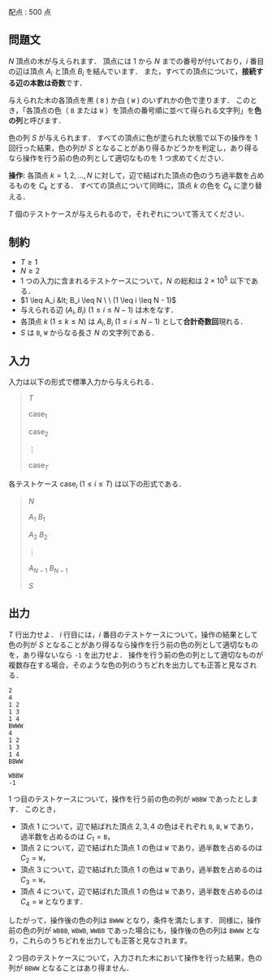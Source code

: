 配点 : $500$ 点

## 問題文

$N$ 頂点の木が与えられます．
頂点には $1$ から $N$ までの番号が付いており，$i$ 番目の辺は頂点 $A_i$ と頂点 $B_i$ を結んでいます．
また，すべての頂点について，**接続する辺の本数は奇数**です．

与えられた木の各頂点を黒 ( `B` ) か白 ( `W` ) のいずれかの色で塗ります．
このとき，「各頂点の色（ `B` または `W` ）を頂点の番号順に並べて得られる文字列」を**色の列**と呼びます．

色の列 $S$ が与えられます．
すべての頂点に色が塗られた状態で以下の操作を $1$ 回行った結果，色の列が $S$ となることがあり得るかどうかを判定し，あり得るなら操作を行う前の色の列として適切なものを $1$ つ求めてください．

**操作:** 各頂点 $k = 1, 2, \dots, N$ に対して，辺で結ばれた頂点の色のうち過半数を占めるものを $C_k$ とする．
すべての頂点について同時に，頂点 $k$ の色を $C_k$ に塗り替える．

$T$ 個のテストケースが与えられるので，それぞれについて答えてください．

## 制約

- $T \geq 1$
- $N \geq 2$
- $1$ つの入力に含まれるテストケースについて，$N$ の総和は $2 \times 10^5$ 以下である．
- $1 \leq A_i &lt; B_i \leq N \ \ (1 \leq i \leq N - 1)$
- 与えられる辺 $(A_i, B_i) \ (1 \leq i \leq N - 1)$ は木をなす．
- 各頂点 $k \ (1 \leq k \leq N)$ は $A_i, B_i \ (1 \leq i \leq N - 1)$ として**合計奇数回**現れる．
- $S$ は `B`, `W` からなる長さ $N$ の文字列である．

## 入力

入力は以下の形式で標準入力から与えられる．

> $T$
> 
> $\mathrm{case}_1$
> 
> $\mathrm{case}_2$
> 
> $\vdots$
> 
> $\mathrm{case}_T$

各テストケース $\mathrm{case}_i \ (1 \leq i \leq T)$ は以下の形式である．

> $N$
> 
> $A_1$ $B_1$
> 
> $A_2$ $B_2$
> 
> $\vdots$
> 
> $A_{N-1}$ $B_{N-1}$
> 
> $S$

## 出力

$T$ 行出力せよ． 
$i$ 行目には，$i$ 番目のテストケースについて，操作の結果として色の列が $S$ となることがあり得るなら操作を行う前の色の列として適切なものを，あり得ないなら `-1` を出力せよ．
操作を行う前の色の列として適切なものが複数存在する場合，そのような色の列のうちどれを出力しても正答と見なされる．

```input1
2
4
1 2
1 3
1 4
BWWW
4
1 2
1 3
1 4
BBWW
```

```output1
WBBW
-1
```

$1$ つ目のテストケースについて，操作を行う前の色の列が `WBBW` であったとします．
このとき，

- 頂点 $1$ について，辺で結ばれた頂点 $2, 3, 4$ の色はそれぞれ `B`, `B`, `W` であり，過半数を占めるのは $C_1 = {}$`B`，
- 頂点 $2$ について，辺で結ばれた頂点 $1$ の色は `W` であり，過半数を占めるのは $C_2 = {}$`W`，
- 頂点 $3$ について，辺で結ばれた頂点 $1$ の色は `W` であり，過半数を占めるのは $C_3 = {}$`W`，
- 頂点 $4$ について，辺で結ばれた頂点 $1$ の色は `W` であり，過半数を占めるのは $C_4 = {}$`W` となります．

したがって，操作後の色の列は `BWWW` となり，条件を満たします．
同様に，操作前の色の列が `WBBB`, `WBWB`, `WWBB` であった場合にも，操作後の色の列は `BWWW` となり，これらのうちどれを出力しても正答と見なされます。

$2$ つ目のテストケースについて，入力された木において操作を行った結果，色の列が `BBWW` となることはあり得ません．